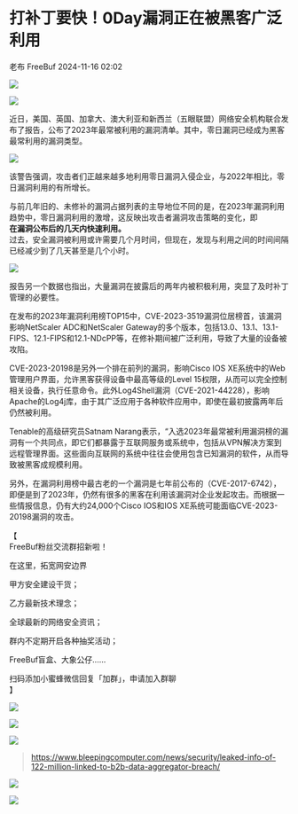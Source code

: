 #  打补丁要快！0Day漏洞正在被黑客广泛利用   
老布  FreeBuf   2024-11-16 02:02  
  
![](https://mmbiz.qpic.cn/mmbiz_gif/oQ6bDiaGhdyoFWEgZIHic7sqnootFEuOic7RlQNGhKY6d2ZESG3WpiaTMRlD0z4xO6mQrTZjkWHCkMpO2QtCfUJH6g/640?wx_fmt=gif&from=appmsg&wxfrom=5&wx_lazy=1&tp=webp "")  
  
  
![](https://mmbiz.qpic.cn/mmbiz_jpg/qq5rfBadR38kicxmSKeQw5hH5XX7P9Sn57I9BBPXUxN2OTqkz6aYOPu6aKlibzPGHqRejhibwypanMenmRkrlDyIw/640?wx_fmt=jpeg&from=appmsg "")  
  
  
近日，美国、英国、加拿大、澳大利亚和新西兰（五眼联盟）网络安全机构联合发布了报告，公布了2023年最常被利用的漏洞清单。其中，零日漏洞已经成为黑客最常利用的漏洞类型。  
  
  
![](https://mmbiz.qpic.cn/mmbiz_jpg/qq5rfBadR38kicxmSKeQw5hH5XX7P9Sn5gBHud6gWfQnW07uXdl6PtawdDlU5rM1u60QU3yAG8vfnWT1EXsq8UQ/640?wx_fmt=jpeg&from=appmsg "")  
  
  
该警告强调，攻击者们正越来越多地利用零日漏洞入侵企业，与2022年相比，零日漏洞利用的有所增长。  
  
  
与前几年旧的、未修补的漏洞占据列表的主导地位不同的是，在2023年漏洞利用趋势中，零日漏洞利用的激增，这反映出攻击者漏洞攻击策略的变化，即  
**在漏洞公布后的几天内快速利用。**  
过去，安全漏洞被利用或许需要几个月时间，但现在，发现与利用之间的时间间隔已经减少到了几天甚至是几个小时。  
  
  
![](https://mmbiz.qpic.cn/mmbiz_jpg/qq5rfBadR38kicxmSKeQw5hH5XX7P9Sn5tDbaKVQQIXcCFbQXT171c9g1aPzuU2xapM8YkPc6j7WMRg31OQBRNg/640?wx_fmt=jpeg&from=appmsg "")  
  
  
报告另一个数据也指出，大量漏洞在披露后的两年内被积极利用，突显了及时补丁管理的必要性。  
  
  
在发布的2023年漏洞利用榜TOP15中，CVE-2023-3519漏洞位居榜首，该漏洞影响NetScaler ADC和NetScaler Gateway的多个版本，包括13.0、13.1、13.1-FIPS、12.1-FIPS和12.1-NDcPP等，在修补期间被广泛利用，导致了大量的设备被攻陷。  
  
  
CVE-2023-20198是另外一个排在前列的漏洞，影响Cisco IOS XE系统中的Web管理用户界面，允许黑客获得设备中最高等级的Level 15权限，从而可以完全控制相关设备，执行任意命令。此外Log4Shell漏洞（CVE-2021-44228），影响Apache的Log4j库，由于其广泛应用于各种软件应用中，即使在最初披露两年后仍然被利用。  
  
  
Tenable的高级研究员Satnam Narang表示，“入选2023年最常被利用漏洞榜的漏洞有一个共同点，即它们都暴露于互联网服务或系统中，包括从VPN解决方案到远程管理界面。这些面向互联网的系统中往往会使用包含已知漏洞的软件，从而导致被黑客成规模利用。  
  
  
另外，在漏洞利用榜中最古老的一个漏洞是七年前公布的（CVE-2017-6742），即便是到了2023年，仍然有很多的黑客在利用该漏洞对企业发起攻击。而根据一些情报信息，仍有大约24,000个Cisco IOS和IOS XE系统可能面临CVE-2023-20198漏洞的攻击。  
  
  
【  
FreeBuf粉丝交流群招新啦！  
  
在这里，拓宽网安边界  
  
甲方安全建设干货；  
  
乙方最新技术理念；  
  
全球最新的网络安全资讯；  
  
群内不定期开启各种抽奖活动；  
  
FreeBuf盲盒、大象公仔......  
  
扫码添加小蜜蜂微信回复「加群」，申请加入群聊  
】  
  
![](https://mmbiz.qpic.cn/mmbiz_jpg/qq5rfBadR3ich6ibqlfxbwaJlDyErKpzvETedBHPS9tGHfSKMCEZcuGq1U1mylY7pCEvJD9w60pWp7NzDjmM2BlQ/640?wx_fmt=other&wxfrom=5&wx_lazy=1&wx_co=1&retryload=2&tp=webp "")  
  
  
![](https://mmbiz.qpic.cn/mmbiz_png/oQ6bDiaGhdyodyXHMOVT6w8DobNKYuiaE7OzFMbpar0icHmzxjMvI2ACxFql4Wbu2CfOZeadq1WicJbib6FqTyxEx6Q/640?wx_fmt=other&wxfrom=5&wx_lazy=1&wx_co=1&tp=webp "")  
  
![](https://mmbiz.qpic.cn/mmbiz_png/qq5rfBadR3icEEJemUSFlfufMicpZeRJZJ61icYlLmBLDpdYEZ7nIzpGovpHjtxITB6ibiaC3R5hoibVkQsVLQfdK57w/640?wx_fmt=other&wxfrom=5&wx_lazy=1&wx_co=1&retryload=2&tp=webp "")  
> https://www.bleepingcomputer.com/news/security/leaked-info-of-122-million-linked-to-b2b-data-aggregator-breach/  
  
>   
>   
>   
>   
>   
>   
>   
>   
>   
>   
>   
>   
>   
>   
  
  
![](https://mmbiz.qpic.cn/mmbiz_png/qq5rfBadR3icEEJemUSFlfufMicpZeRJZJ7JfyOicficFrgrD4BHnIMtgCpBbsSUBsQ0N7pHC7YpU8BrZWWwMMghoQ/640?wx_fmt=other&wxfrom=5&wx_lazy=1&wx_co=1&tp=webp "")  
  
[](https://mp.weixin.qq.com/s?__biz=MjM5NjA0NjgyMA==&mid=2651302087&idx=1&sn=29d91904d6471c4b09f4e574ba18a9b2&chksm=bd1c3a4c8a6bb35aa4ddffc0f3e2e6dad475257be18f96f5150c4e948b492f32b1911a6ea435&token=21436342&lang=zh_CN&scene=21#wechat_redirect)  
  
[](https://mp.weixin.qq.com/s?__biz=MjM5NjA0NjgyMA==&mid=2651302006&idx=1&sn=18f06c456804659378cf23a5c474e775&scene=21#wechat_redirect)  
  
[](https://mp.weixin.qq.com/s?__biz=MjM5NjA0NjgyMA==&mid=2651253272&idx=1&sn=82468d927062b7427e3ca8a912cb2dc7&scene=21#wechat_redirect)  
  
![](https://mmbiz.qpic.cn/mmbiz_gif/qq5rfBadR3icF8RMnJbsqatMibR6OicVrUDaz0fyxNtBDpPlLfibJZILzHQcwaKkb4ia57xAShIJfQ54HjOG1oPXBew/640?wx_fmt=gif&wxfrom=5&wx_lazy=1&tp=webp "")  
  
